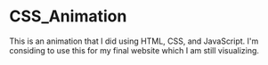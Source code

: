 # CSS_Animation
This is an animation that I did using HTML, CSS, and JavaScript.
I'm considing to use this for my final website which I am still visualizing.
